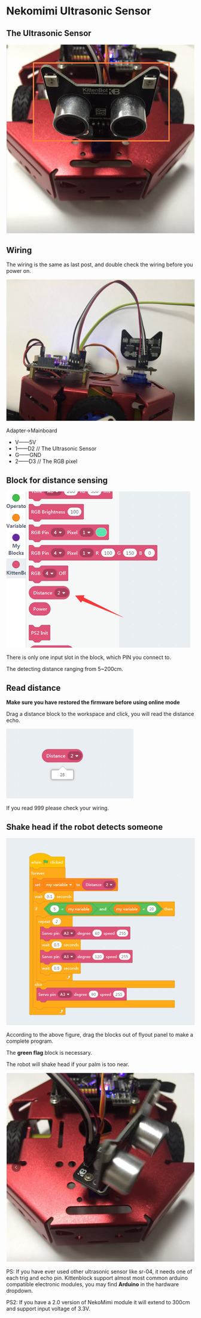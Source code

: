 # Nekomimi Ultrasonic Sensor

## The Ultrasonic Sensor

![](./images/c06_01.png)

## Wiring

The wiring is the same as last post, and double check the wiring before you power on. 

![](./images/c06_02.jpg)

Adapter->Mainboard

- V——5V
- 1——D2 // The Ultrasonic Sensor
- G——GND
- 2——D3 // The RGB pixel


## Block for distance sensing

![](./images/c06_03.png)

There is only one input slot in the block, which PIN you connect to.

The detecting distance ranging from 5~200cm.

## Read distance

**Make sure you have restored the firmware before using online mode**

Drag a distance block to the workspace and click, you will read the distance echo.

![](./images/c06_04.png)

If you read 999 please check your wiring.

## Shake head if the robot detects someone

![](./images/c06_05.png)

According to the above figure, drag the blocks out of flyout panel to make a complete program.

The **green flag** block is necessary.

The robot will shake head if your palm is too near.

![](./images/c06_06.png)

PS: If you have ever used other ultrasonic sensor like sr-04, it needs one of each trig and echo pin. Kittenblock support almost most common arduino compatible electronic modules, you may find **Arduino** in the hardware dropdown.
 
PS2: If you have a 2.0 version of NekoMimi module it will extend to 300cm and support input voltage of 3.3V.








